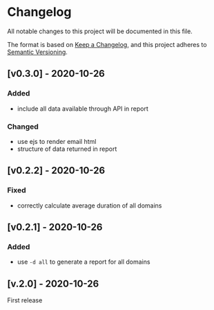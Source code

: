 # Changelog
All notable changes to this project will be documented in this file.

The format is based on [Keep a Changelog](https://keepachangelog.com/en/1.0.0/),
and this project adheres to [Semantic Versioning](https://semver.org/spec/v2.0.0.html).

## [v0.3.0] - 2020-10-26
### Added
- include all data available through API in report
### Changed
- use ejs to render email html
- structure of data returned in report

## [v0.2.2] - 2020-10-26
### Fixed
- correctly calculate average duration of all domains

## [v0.2.1] - 2020-10-26
### Added
- use `-d all` to generate a report for all domains

## [v.2.0] - 2020-10-26
First release
